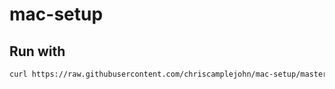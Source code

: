 # mac-setup

## Run with
```sh
curl https://raw.githubusercontent.com/chriscamplejohn/mac-setup/master/mac-setup.sh --output mac-setup.sh && chmod +x ./mac-setup.sh && ./mac-setup.sh all
```
